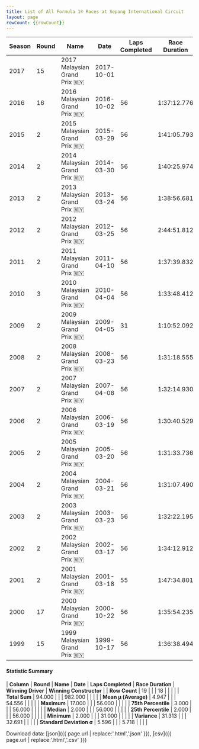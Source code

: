 ```yaml
---
title: List of All Formula 1® Races at Sepang International Circuit
layout: page
rowCount: {{rowCount}}
---
```


| Season | Round | Name | Date | Laps Completed | Race Duration | Winning Driver | Winning Constructor |
|--|--|--|--|--|--|--|--|
| 2017 | 15 | 2017 Malaysian Grand Prix 🇲🇾 | 2017-10-01 |   |   |   |   |
| 2016 | 16 | 2016 Malaysian Grand Prix 🇲🇾 | 2016-10-02 | 56 | 1:37:12.776 | Daniel Ricciardo 🇦🇺 | Red Bull 🇦🇹 |
| 2015 | 2 | 2015 Malaysian Grand Prix 🇲🇾 | 2015-03-29 | 56 | 1:41:05.793 | Sebastian Vettel 🇩🇪 | Ferrari 🇮🇹 |
| 2014 | 2 | 2014 Malaysian Grand Prix 🇲🇾 | 2014-03-30 | 56 | 1:40:25.974 | Lewis Hamilton 🇬🇧 | Mercedes 🇩🇪 |
| 2013 | 2 | 2013 Malaysian Grand Prix 🇲🇾 | 2013-03-24 | 56 | 1:38:56.681 | Sebastian Vettel 🇩🇪 | Red Bull 🇦🇹 |
| 2012 | 2 | 2012 Malaysian Grand Prix 🇲🇾 | 2012-03-25 | 56 | 2:44:51.812 | Fernando Alonso 🇪🇸 | Ferrari 🇮🇹 |
| 2011 | 2 | 2011 Malaysian Grand Prix 🇲🇾 | 2011-04-10 | 56 | 1:37:39.832 | Sebastian Vettel 🇩🇪 | Red Bull 🇦🇹 |
| 2010 | 3 | 2010 Malaysian Grand Prix 🇲🇾 | 2010-04-04 | 56 | 1:33:48.412 | Sebastian Vettel 🇩🇪 | Red Bull 🇦🇹 |
| 2009 | 2 | 2009 Malaysian Grand Prix 🇲🇾 | 2009-04-05 | 31 | 1:10:52.092 | Jenson Button 🇬🇧 | Brawn 🇬🇧 |
| 2008 | 2 | 2008 Malaysian Grand Prix 🇲🇾 | 2008-03-23 | 56 | 1:31:18.555 | Kimi Räikkönen 🇫🇮 | Ferrari 🇮🇹 |
| 2007 | 2 | 2007 Malaysian Grand Prix 🇲🇾 | 2007-04-08 | 56 | 1:32:14.930 | Fernando Alonso 🇪🇸 | McLaren 🇬🇧 |
| 2006 | 2 | 2006 Malaysian Grand Prix 🇲🇾 | 2006-03-19 | 56 | 1:30:40.529 | Giancarlo Fisichella 🇮🇹 | Renault 🇫🇷 |
| 2005 | 2 | 2005 Malaysian Grand Prix 🇲🇾 | 2005-03-20 | 56 | 1:31:33.736 | Fernando Alonso 🇪🇸 | Renault 🇫🇷 |
| 2004 | 2 | 2004 Malaysian Grand Prix 🇲🇾 | 2004-03-21 | 56 | 1:31:07.490 | Michael Schumacher 🇩🇪 | Ferrari 🇮🇹 |
| 2003 | 2 | 2003 Malaysian Grand Prix 🇲🇾 | 2003-03-23 | 56 | 1:32:22.195 | Kimi Räikkönen 🇫🇮 | McLaren 🇬🇧 |
| 2002 | 2 | 2002 Malaysian Grand Prix 🇲🇾 | 2002-03-17 | 56 | 1:34:12.912 | Ralf Schumacher 🇩🇪 | Williams 🇬🇧 |
| 2001 | 2 | 2001 Malaysian Grand Prix 🇲🇾 | 2001-03-18 | 55 | 1:47:34.801 | Michael Schumacher 🇩🇪 | Ferrari 🇮🇹 |
| 2000 | 17 | 2000 Malaysian Grand Prix 🇲🇾 | 2000-10-22 | 56 | 1:35:54.235 | Michael Schumacher 🇩🇪 | Ferrari 🇮🇹 |
| 1999 | 15 | 1999 Malaysian Grand Prix 🇲🇾 | 1999-10-17 | 56 | 1:36:38.494 | Eddie Irvine 🇬🇧 | Ferrari 🇮🇹 |

#### Statistic Summary

| **Column** | **Round** | **Name** | **Date** | **Laps Completed** | **Race Duration** | **Winning Driver** | **Winning Constructor** |
| **Row Count** | 19 |  |  | 18 |  |  |  |
| **Total Sum** | 94.000 |  |  | 982.000 |  |  |  |
| **Mean μ (Average)** | 4.947 |  |  | 54.556 |  |  |  |
| **Maximum** | 17.000 |  |  | 56.000 |  |  |  |
| **75th Percentile** | 3.000 |  |  | 56.000 |  |  |  |
| **Median** | 2.000 |  |  | 56.000 |  |  |  |
| **25th Percentile** | 2.000 |  |  | 56.000 |  |  |  |
| **Minimum** | 2.000 |  |  | 31.000 |  |  |  |
| **Variance** | 31.313 |  |  | 32.691 |  |  |  |
| **Standard Deviation σ** | 5.596 |  |  | 5.718 |  |  |  |

Download data: [json]({{ page.url | replace:'.html','.json' }}), [csv]({{ page.url | replace:'.html','.csv' }})
